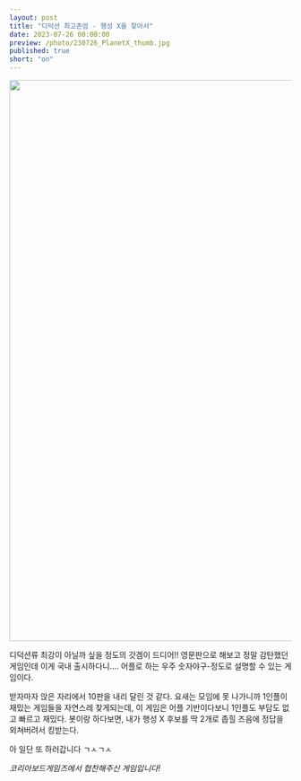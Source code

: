 ```yaml
---
layout: post
title: "디덕션 최고존엄 - 행성 X을 찾아서"
date: 2023-07-26 00:00:00
preview: /photo/230726_PlanetX_thumb.jpg
published: true
short: "on"
---
```


<img src="/photo/230726_PlanetX.jpg" width="1000">

디덕션류 최강이 아닐까 싶을 정도의 갓겜이 드디어!!
영문판으로 해보고 정말 감탄했던 게임인데 이게 국내 출시하다니....
어플로 하는 우주 숫자야구-정도로 설명할 수 있는 게임이다.

받자마자 앉은 자리에서 10판을 내리 달린 것 같다.
요새는 모임에 못 나가니까 1인플이 재밌는 게임들을 자연스레 찾게되는데,
이 게임은 어플 기반이다보니 1인플도 부담도 없고 빠르고 재밌다.
봇이랑 하다보면, 내가 행성 X 후보를 딱 2개로 좁힐 즈음에 정답을 외쳐버려서 킹받는다.

아 일단 또 하러갑니다 ㄱㅅㄱㅅ


*코리아보드게임즈에서 협찬해주신 게임입니다!*